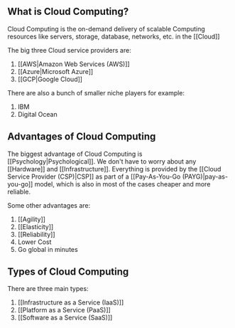 ## What is Cloud Computing?

Cloud Computing is the on-demand delivery of scalable Computing resources like servers, storage, database, networks, etc. in the [[Cloud]]

The big three Cloud service providers are:
1. [[AWS|Amazon Web Services (AWS)]]
2. [[Azure|Microsoft Azure]]
3. [[GCP|Google Cloud]]

There are also a bunch of smaller niche players for example:
1. IBM
2. Digital Ocean
## Advantages of Cloud Computing

The biggest advantage of Cloud Computing is [[Psychology|Psychological]]. We don't have to worry about any [[Hardware]] and [[Infrastructure]]. Everything is provided by the [[Cloud Service Provider (CSP)|CSP]] as part of a [[Pay-As-You-Go (PAYG)|pay-as-you-go]] model, which is also in most of the cases cheaper and more reliable.

Some other advantages are:
1. [[Agility]]
2. [[Elasticity]]
3. [[Reliability]]
4. Lower Cost
5. Go global in minutes

## Types of Cloud Computing

There are three main types:

1. [[Infrastructure as a Service (IaaS)]]
2. [[Platform as a Service (PaaS)]]
3. [[Software as a Service (SaaS)]]